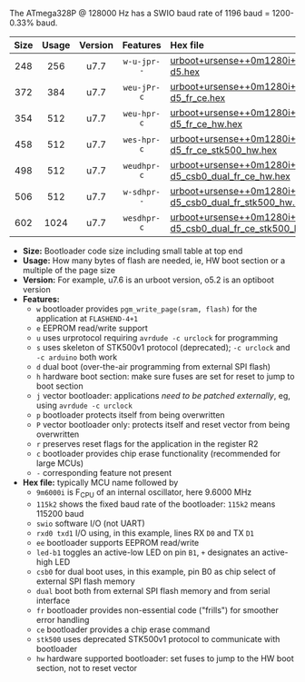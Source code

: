 The ATmega328P @ 128000 Hz has a SWIO baud rate of 1196 baud = 1200-0.33% baud.

|Size|Usage|Version|Features|Hex file|
|:-:|:-:|:-:|:-:|:--|
|248|256|u7.7|`w-u-jpr--`|[urboot+ursense++0m1280i++++1k2_swio_rxd0_txd1_led-d5.hex](https://raw.githubusercontent.com/stefanrueger/urboot.hex/main/boards/ursense/internal_oscillator/fint++0m1280_Hz/br++++1k2_bps/urboot+ursense++0m1280i++++1k2_swio_rxd0_txd1_led-d5.hex)|
|372|384|u7.7|`weu-jPr-c`|[urboot+ursense++0m1280i++++1k2_swio_rxd0_txd1_ee_led-d5_fr_ce.hex](https://raw.githubusercontent.com/stefanrueger/urboot.hex/main/boards/ursense/internal_oscillator/fint++0m1280_Hz/br++++1k2_bps/urboot+ursense++0m1280i++++1k2_swio_rxd0_txd1_ee_led-d5_fr_ce.hex)|
|354|512|u7.7|`weu-hpr-c`|[urboot+ursense++0m1280i++++1k2_swio_rxd0_txd1_ee_led-d5_fr_ce_hw.hex](https://raw.githubusercontent.com/stefanrueger/urboot.hex/main/boards/ursense/internal_oscillator/fint++0m1280_Hz/br++++1k2_bps/urboot+ursense++0m1280i++++1k2_swio_rxd0_txd1_ee_led-d5_fr_ce_hw.hex)|
|458|512|u7.7|`wes-hpr-c`|[urboot+ursense++0m1280i++++1k2_swio_rxd0_txd1_ee_led-d5_fr_ce_stk500_hw.hex](https://raw.githubusercontent.com/stefanrueger/urboot.hex/main/boards/ursense/internal_oscillator/fint++0m1280_Hz/br++++1k2_bps/urboot+ursense++0m1280i++++1k2_swio_rxd0_txd1_ee_led-d5_fr_ce_stk500_hw.hex)|
|498|512|u7.7|`weudhpr-c`|[urboot+ursense++0m1280i++++1k2_swio_rxd0_txd1_ee_led-d5_csb0_dual_fr_ce_hw.hex](https://raw.githubusercontent.com/stefanrueger/urboot.hex/main/boards/ursense/internal_oscillator/fint++0m1280_Hz/br++++1k2_bps/urboot+ursense++0m1280i++++1k2_swio_rxd0_txd1_ee_led-d5_csb0_dual_fr_ce_hw.hex)|
|506|512|u7.7|`w-sdhpr--`|[urboot+ursense++0m1280i++++1k2_swio_rxd0_txd1_led-d5_csb0_dual_fr_stk500_hw.hex](https://raw.githubusercontent.com/stefanrueger/urboot.hex/main/boards/ursense/internal_oscillator/fint++0m1280_Hz/br++++1k2_bps/urboot+ursense++0m1280i++++1k2_swio_rxd0_txd1_led-d5_csb0_dual_fr_stk500_hw.hex)|
|602|1024|u7.7|`wesdhpr-c`|[urboot+ursense++0m1280i++++1k2_swio_rxd0_txd1_ee_led-d5_csb0_dual_fr_ce_stk500_hw.hex](https://raw.githubusercontent.com/stefanrueger/urboot.hex/main/boards/ursense/internal_oscillator/fint++0m1280_Hz/br++++1k2_bps/urboot+ursense++0m1280i++++1k2_swio_rxd0_txd1_ee_led-d5_csb0_dual_fr_ce_stk500_hw.hex)|

- **Size:** Bootloader code size including small table at top end
- **Usage:** How many bytes of flash are needed, ie, HW boot section or a multiple of the page size
- **Version:** For example, u7.6 is an urboot version, o5.2 is an optiboot version
- **Features:**
  + `w` bootloader provides `pgm_write_page(sram, flash)` for the application at `FLASHEND-4+1`
  + `e` EEPROM read/write support
  + `u` uses urprotocol requiring `avrdude -c urclock` for programming
  + `s` uses skeleton of STK500v1 protocol (deprecated); `-c urclock` and `-c arduino` both work
  + `d` dual boot (over-the-air programming from external SPI flash)
  + `h` hardware boot section: make sure fuses are set for reset to jump to boot section
  + `j` vector bootloader: applications *need to be patched externally*, eg, using `avrdude -c urclock`
  + `p` bootloader protects itself from being overwritten
  + `P` vector bootloader only: protects itself and reset vector from being overwritten
  + `r` preserves reset flags for the application in the register R2
  + `c` bootloader provides chip erase functionality (recommended for large MCUs)
  + `-` corresponding feature not present
- **Hex file:** typically MCU name followed by
  + `9m6000i` is F<sub>CPU</sub> of an internal oscillator, here 9.6000 MHz
  + `115k2` shows the fixed baud rate of the bootloader: `115k2` means 115200 baud
  + `swio` software I/O (not UART)
  + `rxd0 txd1` I/O using, in this example, lines RX `D0` and TX `D1`
  + `ee` bootloader supports EEPROM read/write
  + `led-b1` toggles an active-low LED on pin `B1`, `+` designates an active-high LED
  + `csb0` for dual boot uses, in this example, pin B0 as chip select of external SPI flash memory
  + `dual` boot both from external SPI flash memory and from serial interface
  + `fr` bootloader provides non-essential code ("frills") for smoother error handling
  + `ce` bootloader provides a chip erase command
  + `stk500` uses deprecated STK500v1 protocol to communicate with bootloader
  + `hw` hardware supported bootloader: set fuses to jump to the HW boot section, not to reset vector

